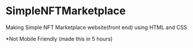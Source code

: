 # SimpleNFTMarketplace
Making Simple NFT Marketplace website(front end) using HTML and CSS

*Not Mobile Friendly (made this in 5 hours)
